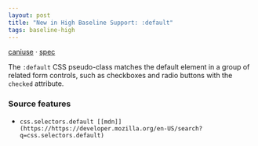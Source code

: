 ```yaml
---
layout: post
title: "New in High Baseline Support: :default"
tags: baseline-high
---
```


[caniuse](https://caniuse.com/?search=default) · [spec](https://drafts.csswg.org/selectors-4/#the-default-pseudo)

The `:default` CSS pseudo-class matches the default element in a group of related form controls, such as checkboxes and radio buttons with the `checked` attribute.

### Source features

- ``css.selectors.default [[mdn]](https://https://developer.mozilla.org/en-US/search?q=css.selectors.default)``
